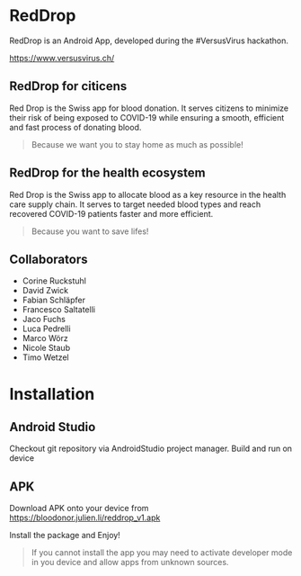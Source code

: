 # RedDrop
RedDrop is an Android App, developed during the #VersusVirus hackathon.

https://www.versusvirus.ch/

## RedDrop for citicens
Red Drop is the Swiss app for blood donation. It serves citizens to minimize their risk of being exposed to COVID-19 while ensuring a smooth, efficient and fast process of donating blood.
> Because we want you to stay home as much as possible!

## RedDrop for the health ecosystem
Red Drop is the Swiss app to allocate blood as a key resource in the health care supply chain. It serves to target needed blood types and reach recovered COVID-19 patients faster and more efficient.
>Because you want to save lifes!

## Collaborators
- Corine Ruckstuhl
- David Zwick
- Fabian Schläpfer
- Francesco Saltatelli
- Jaco Fuchs
- Luca Pedrelli
- Marco Wörz
- Nicole Staub
- Timo Wetzel

# Installation

## Android Studio
Checkout git repository via AndroidStudio project manager.
Build and run on device

## APK
Download APK onto your device from
https://bloodonor.julien.li/reddrop_v1.apk

Install the package and Enjoy!

> If you cannot install the app you may need to activate developer mode in you device and allow apps from unknown sources.
